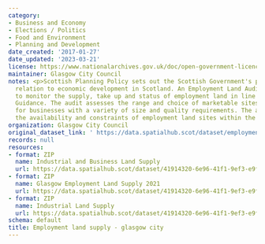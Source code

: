 ```yaml
---
category:
- Business and Economy
- Elections / Politics
- Food and Environment
- Planning and Development
date_created: '2017-01-27'
date_updated: '2023-03-21'
license: https://www.nationalarchives.gov.uk/doc/open-government-licence/version/3/
maintainer: Glasgow City Council
notes: <p>Scottish Planning Policy sets out the Scottish Government's policies in
  relation to economic development in Scotland. An Employment Land Audit is produced
  to monitor the supply, take up and status of employment land in line with National
  Guidance. The audit assesses the range and choice of marketable sites and locations
  for businesses with a variety of size and quality requirements. The audit identifies
  the availability and constraints of employment land sites within the local authority.</p>
organization: Glasgow City Council
original_dataset_link: ' https://data.spatialhub.scot/dataset/employment_land_supply-gc'
records: null
resources:
- format: ZIP
  name: Industrial and Business Land Supply
  url: https://data.spatialhub.scot/dataset/41914320-6e96-41f1-9ef3-e9f1a7078470/resource/cbd59e7c-6e66-476f-8d42-dc7483b7c7bd/download/industrialandbusinesslandsupply.zip
- format: ZIP
  name: Glasgow Employment Land Supply 2021
  url: https://data.spatialhub.scot/dataset/41914320-6e96-41f1-9ef3-e9f1a7078470/resource/674e0476-22af-4c01-8187-fdd33d1d3159/download/industrial-and-business-land-supply-2021.zip
- format: ZIP
  name: Industrial Land Supply
  url: https://data.spatialhub.scot/dataset/41914320-6e96-41f1-9ef3-e9f1a7078470/resource/ce6f9cdb-1ef0-497a-bd04-f8904cd5d50b/download/ilsa2020.zip
schema: default
title: Employment land supply - glasgow city
---
```

